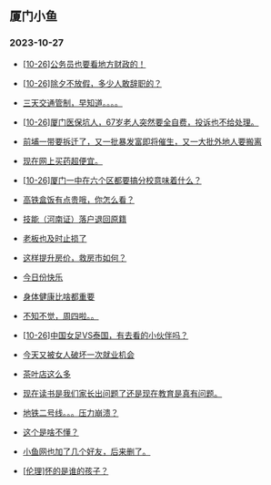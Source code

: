 ## 厦门小鱼 
### 2023-10-27

+ [[10-26]公务员也要看地方财政的！](http://bbs.xmfish.com/read-htm-tid-18095205.html)

+ [[10-26]除夕不放假，多少人敢辞职的？](http://bbs.xmfish.com/read-htm-tid-18095300.html)

+ [三天交通管制，早知道。。。。](http://bbs.xmfish.com/read-htm-tid-18095233.html)

+ [[10-26]厦门医保坑人，67岁老人突然要全自费，投诉也不给处理。](http://bbs.xmfish.com/read-htm-tid-18095297.html)

+ [前埔一带要拆迁了，又一批暴发富即将催生，又一大批外地人要搬离](http://bbs.xmfish.com/read-htm-tid-18095358.html)

+ [现在网上买药超便宜。](http://bbs.xmfish.com/read-htm-tid-18095260.html)

+ [[10-26]厦门一中在六个区都要搞分校意味着什么？](http://bbs.xmfish.com/read-htm-tid-18095366.html)

+ [高铁盒饭有点贵哦，你怎么看？](http://bbs.xmfish.com/read-htm-tid-18095328.html)

+ [技能（河南证）落户退回原籍](http://bbs.xmfish.com/read-htm-tid-18095384.html)

+ [老板也及时止损了](http://bbs.xmfish.com/read-htm-tid-18095299.html)

+ [这样提升房价，救房市如何？](http://bbs.xmfish.com/read-htm-tid-18095533.html)

+ [今日份快乐](http://bbs.xmfish.com/read-htm-tid-18095196.html)

+ [身体健康比啥都重要](http://bbs.xmfish.com/read-htm-tid-18095365.html)

+ [不知不觉，周四啦。。](http://bbs.xmfish.com/read-htm-tid-18095452.html)

+ [[10-26]中国女足VS泰国，有去看的小伙伴吗？](http://bbs.xmfish.com/read-htm-tid-18095455.html)

+ [今天又被女人破坏一次就业机会](http://bbs.xmfish.com/read-htm-tid-18095576.html)

+ [茶叶店这么多](http://bbs.xmfish.com/read-htm-tid-18095430.html)

+ [现在读书是我们家长出问题了还是现在教育是真有问题。](http://bbs.xmfish.com/read-htm-tid-18095637.html)

+ [地铁二号线。。。压力崩溃？](http://bbs.xmfish.com/read-htm-tid-18095689.html)

+ [这个是啥不懂？](http://bbs.xmfish.com/read-htm-tid-18095489.html)

+ [小鱼网也加了几个好友，后来删了。](http://bbs.xmfish.com/read-htm-tid-18095479.html)

+ [[伦理]怀的是谁的孩子？](http://bbs.xmfish.com/read-htm-tid-18095626.html)

